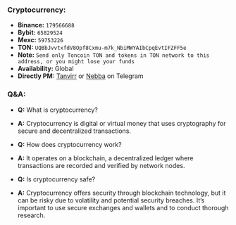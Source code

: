 ### Cryptocurrency:

- **Binance:** `179566688`
- **Bybit:** `65829524`
- **Mexc:** `59753226`
- **TON:** `UQBbJvvtxfdV8Opf8Cxmu-m7k_NbiMWYAIbCpqEvtIFZFF5e`
- **Note:** `Send only Toncoin TON and tokens in TON network to this address, or you might lose your funds`
- **Availability:** Global
- **Directly PM:** [Tanvirr](https://t.me/tanvirr007) or [Nebba](https://t.me/NebbaGiveUp) on Telegram

### Q&A:

- **Q:** What is cryptocurrency?
- **A:** Cryptocurrency is digital or virtual money that uses cryptography for secure and decentralized transactions.

- **Q:** How does cryptocurrency work?
- **A:** It operates on a blockchain, a decentralized ledger where transactions are recorded and verified by network nodes.

- **Q:** Is cryptocurrency safe?
- **A:** Cryptocurrency offers security through blockchain technology, but it can be risky due to volatility and potential security breaches. It’s important to use secure exchanges and wallets and to conduct thorough research.

